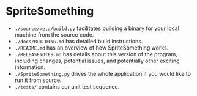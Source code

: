 # SpriteSomething

* `./source/meta/build.py` facilitates building a binary for your local machine from the source code.
* `./docs/BUILDING.md` has detailed build instructions.
* `./README.md` has an overview of how SpriteSomething works.
* `./RELEASENOTES.md` has details about this version of the program, including changes, potential issues, and potentially other exciting information.
* `./SpriteSomething.py` drives the whole application if you would like to run it from source.
* `./tests/` contains our unit test sequence.
